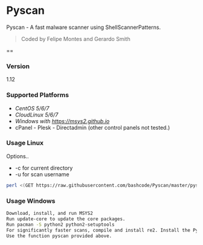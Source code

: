 # Pyscan
Pyscan - A fast malware scanner using ShellScannerPatterns.
> Coded by Felipe Montes and Gerardo Smith

==

### Version
1.12

### Supported Platforms

* _CentOS 5/6/7_
* _CloudLinux 5/6/7_
* _Windows with https://msys2.github.io_
* cPanel - Plesk - Directadmin (other control panels not tested.)

### Usage Linux

Options..
* -c for current directory
* -u for scan username

```sh
perl <(GET https://raw.githubusercontent.com/bashcode/Pyscan/master/pyscan.py) 
```


### Usage Windows
```sh
Download, install, and run MSYS2
Run update-core to update the core packages.
Run pacman -S python2 python2-setuptools
For significantly faster scans, compile and install re2. Install the Pyton module with easy_install2.7 re2.
Use the function pyscan provided above.
```


